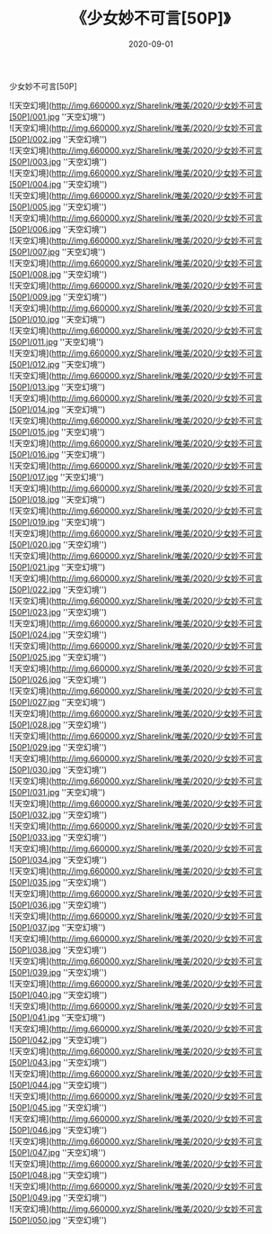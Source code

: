 ﻿---
layout: post
title:  《少女妙不可言[50P]》
date:   2020-09-01
img: http://img.660000.xyz/Sharelink/唯美/2020/少女妙不可言[50P]/000.jpg
categories: [美女, 清纯, 唯美]
---

少女妙不可言[50P]



![天空幻境](http://img.660000.xyz/Sharelink/唯美/2020/少女妙不可言[50P]/001.jpg ''天空幻境'') <br>
![天空幻境](http://img.660000.xyz/Sharelink/唯美/2020/少女妙不可言[50P]/002.jpg ''天空幻境'') <br>
![天空幻境](http://img.660000.xyz/Sharelink/唯美/2020/少女妙不可言[50P]/003.jpg ''天空幻境'') <br>
![天空幻境](http://img.660000.xyz/Sharelink/唯美/2020/少女妙不可言[50P]/004.jpg ''天空幻境'') <br>
![天空幻境](http://img.660000.xyz/Sharelink/唯美/2020/少女妙不可言[50P]/005.jpg ''天空幻境'') <br>
![天空幻境](http://img.660000.xyz/Sharelink/唯美/2020/少女妙不可言[50P]/006.jpg ''天空幻境'') <br>
![天空幻境](http://img.660000.xyz/Sharelink/唯美/2020/少女妙不可言[50P]/007.jpg ''天空幻境'') <br>
![天空幻境](http://img.660000.xyz/Sharelink/唯美/2020/少女妙不可言[50P]/008.jpg ''天空幻境'') <br>
![天空幻境](http://img.660000.xyz/Sharelink/唯美/2020/少女妙不可言[50P]/009.jpg ''天空幻境'') <br>
![天空幻境](http://img.660000.xyz/Sharelink/唯美/2020/少女妙不可言[50P]/010.jpg ''天空幻境'') <br>
![天空幻境](http://img.660000.xyz/Sharelink/唯美/2020/少女妙不可言[50P]/011.jpg ''天空幻境'') <br>
![天空幻境](http://img.660000.xyz/Sharelink/唯美/2020/少女妙不可言[50P]/012.jpg ''天空幻境'') <br>
![天空幻境](http://img.660000.xyz/Sharelink/唯美/2020/少女妙不可言[50P]/013.jpg ''天空幻境'') <br>
![天空幻境](http://img.660000.xyz/Sharelink/唯美/2020/少女妙不可言[50P]/014.jpg ''天空幻境'') <br>
![天空幻境](http://img.660000.xyz/Sharelink/唯美/2020/少女妙不可言[50P]/015.jpg ''天空幻境'') <br>
![天空幻境](http://img.660000.xyz/Sharelink/唯美/2020/少女妙不可言[50P]/016.jpg ''天空幻境'') <br>
![天空幻境](http://img.660000.xyz/Sharelink/唯美/2020/少女妙不可言[50P]/017.jpg ''天空幻境'') <br>
![天空幻境](http://img.660000.xyz/Sharelink/唯美/2020/少女妙不可言[50P]/018.jpg ''天空幻境'') <br>
![天空幻境](http://img.660000.xyz/Sharelink/唯美/2020/少女妙不可言[50P]/019.jpg ''天空幻境'') <br>
![天空幻境](http://img.660000.xyz/Sharelink/唯美/2020/少女妙不可言[50P]/020.jpg ''天空幻境'') <br>
![天空幻境](http://img.660000.xyz/Sharelink/唯美/2020/少女妙不可言[50P]/021.jpg ''天空幻境'') <br>
![天空幻境](http://img.660000.xyz/Sharelink/唯美/2020/少女妙不可言[50P]/022.jpg ''天空幻境'') <br>
![天空幻境](http://img.660000.xyz/Sharelink/唯美/2020/少女妙不可言[50P]/023.jpg ''天空幻境'') <br>
![天空幻境](http://img.660000.xyz/Sharelink/唯美/2020/少女妙不可言[50P]/024.jpg ''天空幻境'') <br>
![天空幻境](http://img.660000.xyz/Sharelink/唯美/2020/少女妙不可言[50P]/025.jpg ''天空幻境'') <br>
![天空幻境](http://img.660000.xyz/Sharelink/唯美/2020/少女妙不可言[50P]/026.jpg ''天空幻境'') <br>
![天空幻境](http://img.660000.xyz/Sharelink/唯美/2020/少女妙不可言[50P]/027.jpg ''天空幻境'') <br>
![天空幻境](http://img.660000.xyz/Sharelink/唯美/2020/少女妙不可言[50P]/028.jpg ''天空幻境'') <br>
![天空幻境](http://img.660000.xyz/Sharelink/唯美/2020/少女妙不可言[50P]/029.jpg ''天空幻境'') <br>
![天空幻境](http://img.660000.xyz/Sharelink/唯美/2020/少女妙不可言[50P]/030.jpg ''天空幻境'') <br>
![天空幻境](http://img.660000.xyz/Sharelink/唯美/2020/少女妙不可言[50P]/031.jpg ''天空幻境'') <br>
![天空幻境](http://img.660000.xyz/Sharelink/唯美/2020/少女妙不可言[50P]/032.jpg ''天空幻境'') <br>
![天空幻境](http://img.660000.xyz/Sharelink/唯美/2020/少女妙不可言[50P]/033.jpg ''天空幻境'') <br>
![天空幻境](http://img.660000.xyz/Sharelink/唯美/2020/少女妙不可言[50P]/034.jpg ''天空幻境'') <br>
![天空幻境](http://img.660000.xyz/Sharelink/唯美/2020/少女妙不可言[50P]/035.jpg ''天空幻境'') <br>
![天空幻境](http://img.660000.xyz/Sharelink/唯美/2020/少女妙不可言[50P]/036.jpg ''天空幻境'') <br>
![天空幻境](http://img.660000.xyz/Sharelink/唯美/2020/少女妙不可言[50P]/037.jpg ''天空幻境'') <br>
![天空幻境](http://img.660000.xyz/Sharelink/唯美/2020/少女妙不可言[50P]/038.jpg ''天空幻境'') <br>
![天空幻境](http://img.660000.xyz/Sharelink/唯美/2020/少女妙不可言[50P]/039.jpg ''天空幻境'') <br>
![天空幻境](http://img.660000.xyz/Sharelink/唯美/2020/少女妙不可言[50P]/040.jpg ''天空幻境'') <br>
![天空幻境](http://img.660000.xyz/Sharelink/唯美/2020/少女妙不可言[50P]/041.jpg ''天空幻境'') <br>
![天空幻境](http://img.660000.xyz/Sharelink/唯美/2020/少女妙不可言[50P]/042.jpg ''天空幻境'') <br>
![天空幻境](http://img.660000.xyz/Sharelink/唯美/2020/少女妙不可言[50P]/043.jpg ''天空幻境'') <br>
![天空幻境](http://img.660000.xyz/Sharelink/唯美/2020/少女妙不可言[50P]/044.jpg ''天空幻境'') <br>
![天空幻境](http://img.660000.xyz/Sharelink/唯美/2020/少女妙不可言[50P]/045.jpg ''天空幻境'') <br>
![天空幻境](http://img.660000.xyz/Sharelink/唯美/2020/少女妙不可言[50P]/046.jpg ''天空幻境'') <br>
![天空幻境](http://img.660000.xyz/Sharelink/唯美/2020/少女妙不可言[50P]/047.jpg ''天空幻境'') <br>
![天空幻境](http://img.660000.xyz/Sharelink/唯美/2020/少女妙不可言[50P]/048.jpg ''天空幻境'') <br>
![天空幻境](http://img.660000.xyz/Sharelink/唯美/2020/少女妙不可言[50P]/049.jpg ''天空幻境'') <br>
![天空幻境](http://img.660000.xyz/Sharelink/唯美/2020/少女妙不可言[50P]/050.jpg ''天空幻境'') <br>
